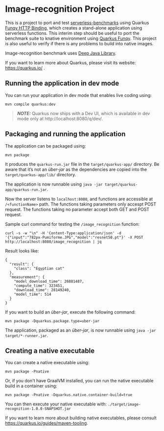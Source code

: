 # Image-recognition Project

This is a project to port and test [serverless-benchmarks](https://github.com/spcl/serverless-benchmarks) using Quarkus
[Funqy HTTP Binding](https://quarkus.io/guides/funqy-http), which creates a stand-alone application using serverless functions.
This interim step should be useful to port the benchmark suite to knative environment using [Quarkus Funqy](https://quarkus.io/guides/funqy).
This project is also useful to verify if there is any problems to build into native images.

Image-recognition benchmark uses [Deep Java Library](https://djl.ai/).

If you want to learn more about Quarkus, please visit its website: https://quarkus.io/ .

## Running the application in dev mode

You can run your application in dev mode that enables live coding using:
```shell script
mvn compile quarkus:dev
```

> **_NOTE:_**  Quarkus now ships with a Dev UI, which is available in dev mode only at http://localhost:8080/q/dev/.

## Packaging and running the application

The application can be packaged using:
```shell script
mvn package
```
It produces the `quarkus-run.jar` file in the `target/quarkus-app/` directory.
Be aware that it’s not an _über-jar_ as the dependencies are copied into the `target/quarkus-app/lib/` directory.

The application is now runnable using `java -jar target/quarkus-app/quarkus-run.jar`.

Now the server listens to `localhost:8080`, and functions are accessible at `/<functionName>` path.
The functions taking parameters only accespt POST request. The functions taking no parameter accept both GET and POST request.

Sample curl command for testing the `/image_recognition` function:
```
curl -s -w "\n" -H 'Content-Type:application/json' -d '{"input":"782px-Pumiforme.JPG","model":"resnet50.pt"}' -X POST http://localhost:8080/image_recognition | jq
```
Result looks like:
```
{
  "result": {
    "class": "Egyptian cat"
  },
  "measurement": {
    "model_download_time": 26881487,
    "compute_time": 323451,
    "download_time": 28149240,
    "model_time": 514
  }
}
```


If you want to build an _über-jar_, execute the following command:
```shell script
mvn package -Dquarkus.package.type=uber-jar
```

The application, packaged as an _über-jar_, is now runnable using `java -jar target/*-runner.jar`.

## Creating a native executable

You can create a native executable using: 
```shell script
mvn package -Pnative
```

Or, if you don't have GraalVM installed, you can run the native executable build in a container using: 
```shell script
mvn package -Pnative -Dquarkus.native.container-build=true
```

You can then execute your native executable with: `./target/image-recognition-1.0.0-SNAPSHOT.jar`

If you want to learn more about building native executables, please consult https://quarkus.io/guides/maven-tooling.

